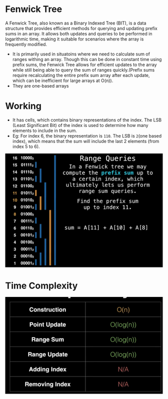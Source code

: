 # Fenwick Tree

A Fenwick Tree, also known as a Binary Indexed Tree (BIT), is a data structure that provides efficient methods for querying and updating prefix sums in an array. It allows both updates and queries to be performed in logarithmic time, making it suitable for scenarios where the array is frequently modified.

- It is primarily used in situatoins where we need to calculate sum of ranges withing an array. Though this can be done in constant time using prefix sums, the Fenwick Tree allows for efficient updates to the array while still being able to query the sum of ranges quickly.(Prefix sums require recalculating the entire prefix sum array after each update, which can be inefficient for large arrays at O(n)).
- They are one-based arrays

# Working

- It has cells, which contains binary representations of the index. The LSB (Least Significant Bit) of the index is used to determine how many elements to include in the sum.
- Eg: For index 6, the binary representation is `110`. The LSB is `2`(one based index), which means that the sum will include the last 2 elements (from index 5 to 6).

![alt text](image-1.png)
# Time Complexity
![alt text](image.png)